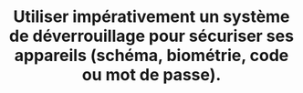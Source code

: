 ---
categories: category-nGkbk6oSlC5_p3eqoXX2o
risk: Faciliter l’accès au contenu de votre appareil et de fait aux informations sensibles
  stockées dessus.
title: Utiliser impérativement un système de déverrouillage pour sécuriser ses appareils
  (schéma, biométrie, code ou mot de passe).
uuid: good-practice-GuNwNRZw8hQ36YWHuwFo2
visibleInCms: true
vulnerability: Ne pas avoir de mot de passe ou de système de déverrouillage de son
  dispositif numérique.
---